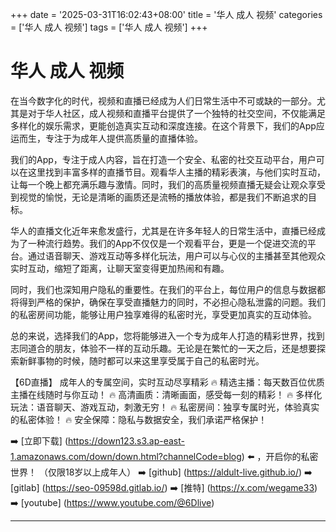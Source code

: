 +++
date = '2025-03-31T16:02:43+08:00'
title = '华人 成人 视频'
categories = ['华人 成人 视频']
tags = ['华人 成人 视频']
+++

# 华人 成人 视频

在当今数字化的时代，视频和直播已经成为人们日常生活中不可或缺的一部分。尤其是对于华人社区，成人视频和直播平台提供了一个独特的社交空间，不仅能满足多样化的娱乐需求，更能创造真实互动和深度连接。在这个背景下，我们的App应运而生，专注于为成年人提供高质量的直播体验。

我们的App，专注于成人内容，旨在打造一个安全、私密的社交互动平台，用户可以在这里找到丰富多样的直播节目。观看华人主播的精彩表演，与他们实时互动，让每一个晚上都充满乐趣与激情。同时，我们的高质量视频直播无疑会让观众享受到视觉的愉悦，无论是清晰的画质还是流畅的播放体验，都是我们不断追求的目标。

华人的直播文化近年来愈发盛行，尤其是在许多年轻人的日常生活中，直播已经成为了一种流行趋势。我们的App不仅仅是一个观看平台，更是一个促进交流的平台。通过语音聊天、游戏互动等多样化玩法，用户可以与心仪的主播甚至其他观众实时互动，缩短了距离，让聊天室变得更加热闹和有趣。

同时，我们也深知用户隐私的重要性。在我们的平台上，每位用户的信息与数据都将得到严格的保护，确保在享受直播魅力的同时，不必担心隐私泄露的问题。我们的私密房间功能，能够让用户独享难得的私密时光，享受更加真实的互动体验。

总的来说，选择我们的App，您将能够进入一个专为成年人打造的精彩世界，找到志同道合的朋友，体验不一样的互动乐趣。无论是在繁忙的一天之后，还是想要探索新鲜事物的时候，随时都可以来这里享受属于自己的私密时光。

【6D直播】
成年人的专属空间，实时互动尽享精彩
🔥 精选主播：每天数百位优质主播在线随时与你互动！
🔥 高清画质：清晰画面，感受每一刻的精彩！
🔥 多样化玩法：语音聊天、游戏互动，刺激无穷！
🔥 私密房间：独享专属时光，体验真实的私密体验！
🔥 安全保障：隐私与数据安全，我们承诺严格保护！

➡️ [立即下载] (https://down123.s3.ap-east-1.amazonaws.com/down/down.html?channelCode=blog) ⬅️ ，开启你的私密世界！
（仅限18岁以上成年人）
➡️ [github] (https://aldult-live.github.io/)
➡️ [gitlab] (https://seo-09598d.gitlab.io/)
➡️ [推特] (https://x.com/wegame33)
➡️ [youtube] (https://www.youtube.com/@6Dlive)

---
